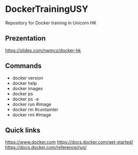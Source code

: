 # DockerTrainingUSY
Repository for Docker training in Unicorn HK

## Prezentation
https://slides.com/nwmcz/docker-hk

## Commands
- docker version
- docker help
- docker images
- docker ps
- docker ps -a
- docker run #image
- docker rm #containter
- docker rmi #image



## Quick links
https://www.docker.com
https://docs.docker.com/get-started/
https://docs.docker.com/reference/run/